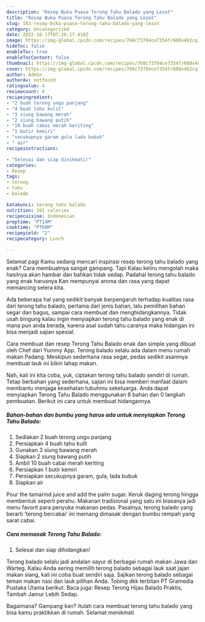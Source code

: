 ```yaml
---
description: "Resep Buka Puasa Terong Tahu Balado yang Lezat"
title: "Resep Buka Puasa Terong Tahu Balado yang Lezat"
slug: 163-resep-buka-puasa-terong-tahu-balado-yang-lezat
category: Uncategorized
date: 2022-10-17T07:26:17.418Z
image: https://img-global.cpcdn.com/recipes/768c73704ce7354f/680x482cq70/terong-tahu-balado-foto-resep-utama.jpg
hideToc: false
enableToc: true
enableTocContent: false
thumbnail: https://img-global.cpcdn.com/recipes/768c73704ce7354f/680x482cq70/terong-tahu-balado-foto-resep-utama.jpg
cover: https://img-global.cpcdn.com/recipes/768c73704ce7354f/680x482cq70/terong-tahu-balado-foto-resep-utama.jpg
author: Admin
authorAv: notfound
ratingvalue: 4
reviewcount: 4
recipeingredient:
- "2 buah terong ungu panjang"
- "4 buah tahu kulit"
- "3 siung bawang merah"
- "2 siung bawang putih"
- "10 buah cabai merah keriting"
- "1 butir kemiri"
- "secukupnya garam gula lada bubuk"
- " air"
recipeinstructions:

- "Selesai dan siap dinikmati!"
categories:
- Resep
tags:
- terong
- tahu
- balado

katakunci: terong tahu balado 
nutrition: 201 calories
recipecuisine: Indonesian
preptime: "PT14M"
cooktime: "PT60M"
recipeyield: "2"
recipecategory: Lunch

---
```



Selamat pagi Kamu sedang mencari inspirasi resep terong tahu balado yang enak? Cara membuatnya sangat gampang. Tapi Kalau keliru mengolah maka hasilnya akan hambar dan bahkan tidak sedap. Padahal terong tahu balado yang enak harusnya Kan mempunyai aroma dan rasa yang dapat memancing selera kita.


Ada beberapa hal yang sedikit banyak berpengaruh terhadap kualitas rasa dari terong tahu balado, pertama dari jenis bahan, lalu pemilihan bahan segar dan bagus, sampai cara membuat dan menghidangkannya. Tidak usah bingung kalau ingin menyiapkan terong tahu balado yang enak di mana pun anda berada, karena asal sudah tahu caranya maka hidangan ini bisa menjadi sajian spesial.

Cara membuat dan resep Terong Tahu Balado enak dan simple yang dibuat oleh Chef dari Yummy App. Terong balado selalu ada dalam menu rumah makan Padang. Meskipun sederhana rasa segar, pedas sedikit asamnya membuat lauk ini bikin lahap makan.


Nah, kali ini kita coba, yuk, ciptakan terong tahu balado sendiri di rumah. Tetap berbahan yang sederhana, sajian ini bisa memberi manfaat dalam membantu menjaga kesehatan tubuhmu sekeluarga. Anda dapat menyiapkan Terong Tahu Balado menggunakan 8 bahan dan 0 langkah pembuatan. Berikut ini cara untuk membuat hidangannya.

<!--inarticleads1-->

##### Bahan-bahan dan bumbu yang harus ada untuk menyiapkan Terong Tahu Balado:

1. Sediakan 2 buah terong ungu panjang
1. Persiapkan 4 buah tahu kulit
1. Gunakan 3 siung bawang merah
1. Siapkan 2 siung bawang putih
1. Ambil 10 buah cabai merah keriting
1. Persiapkan 1 butir kemiri
1. Persiapkan secukupnya garam, gula, lada bubuk
1. Siapkan  air


Pour the tamarind juice and add the palm sugar. Keruk daging terong hingga membentuk seperti perahu. Makanan tradisional yang satu ini biasanya jadi menu favorit para penyuka makanan pedas. Pasalnya, terong balado yang berarti &#39;terong bercabai&#39; ini memang dimasak dengan bumbu rempah yang sarat cabai. 

<!--inarticleads2-->

##### Cara memasak Terong Tahu Balado:


1. Selesai dan siap dihidangkan!

Terong balado selalu jadi andalan sayur di berbagai rumah makan Jawa dan Warteg. Kalau Anda sering memilih terong balado sebagai lauk saat jajan makan siang, kali ini coba buat sendiri saja. Sajikan terong balado sebagai teman makan nasi dan lauk pilihan Anda. Tobing dkk terbitan PT Gramedia Pustaka Utama berikut. Baca juga: Resep Terong Hijau Balado Praktis, Tambah Jamur Lebih Sedap. 

Bagaimana? Gampang kan? Itulah cara membuat terong tahu balado yang bisa kamu praktikkan di rumah. Selamat menikmati
